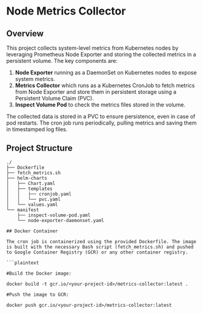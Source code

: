 # Node Metrics Collector

## Overview

This project collects system-level metrics from Kubernetes nodes by leveraging Prometheus Node Exporter and storing the collected metrics in a persistent volume. The key components are:

1. **Node Exporter** running as a DaemonSet on Kubernetes nodes to expose system metrics.
2. **Metrics Collector** which runs as a Kubernetes CronJob to fetch metrics from Node Exporter and store them in persistent storage using a Persistent Volume Claim (PVC).
3. **Inspect Volume Pod** to check the metrics files stored in the volume.
   
The collected data is stored in a PVC to ensure persistence, even in case of pod restarts. The cron job runs periodically, pulling metrics and saving them in timestamped log files.

## Project Structure

```plaintext
./
├── Dockerfile
├── fetch_metrics.sh
├── helm-charts
│   ├── Chart.yaml
│   ├── templates
│   │   ├── cronjob.yaml
│   │   └── pvc.yaml
│   └── values.yaml
└── manifest
    ├── inspect-volume-pod.yaml
    └── node-exporter-daemonset.yaml

## Docker Container

The cron job is containerized using the provided Dockerfile. The image is built with the necessary Bash script (fetch_metrics.sh) and pushed to Google Container Registry (GCR) or any other container registry.

```plaintext

#Build the Docker image:

docker build -t gcr.io/<your-project-id>/metrics-collector:latest .

#Push the image to GCR:

docker push gcr.io/<your-project-id>/metrics-collector:latest
